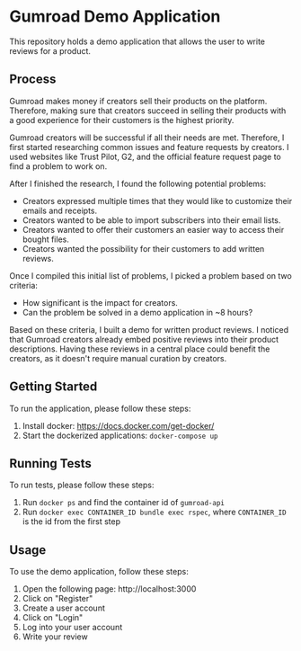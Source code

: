 # Gumroad Demo Application

This repository holds a demo application that allows the user to write reviews for a product.

## Process

Gumroad makes money if creators sell their products on the platform. Therefore, making sure that creators succeed in selling their products with a good experience for their customers is the highest priority.

Gumroad creators will be successful if all their needs are met. Therefore, I first started researching common issues and feature requests by creators. I used websites like Trust Pilot, G2, and the official feature request page to find a problem to work on.

After I finished the research, I found the following potential problems:

- Creators expressed multiple times that they would like to customize their emails and receipts.
- Creators wanted to be able to import subscribers into their email lists.
- Creators wanted to offer their customers an easier way to access their bought files.
- Creators wanted the possibility for their customers to add written reviews.

Once I compiled this initial list of problems, I picked a problem based on two criteria:

- How significant is the impact for creators.
- Can the problem be solved in a demo application in ~8 hours?

Based on these criteria, I built a demo for written product reviews. I noticed that Gumroad creators already embed positive reviews into their product descriptions. Having these reviews in a central place could benefit the creators, as it doesn't require manual curation by creators.

## Getting Started

To run the application, please follow these steps:

1. Install docker: https://docs.docker.com/get-docker/
2. Start the dockerized applications: `docker-compose up`

## Running Tests

To run tests, please follow these steps:

1. Run `docker ps` and find the container id of `gumroad-api`
2. Run `docker exec CONTAINER_ID bundle exec rspec`, where `CONTAINER_ID` is the id from the first step

## Usage

To use the demo application, follow these steps:

1. Open the following page: http://localhost:3000
2. Click on "Register"
3. Create a user account
4. Click on "Login"
5. Log into your user account
6. Write your review
